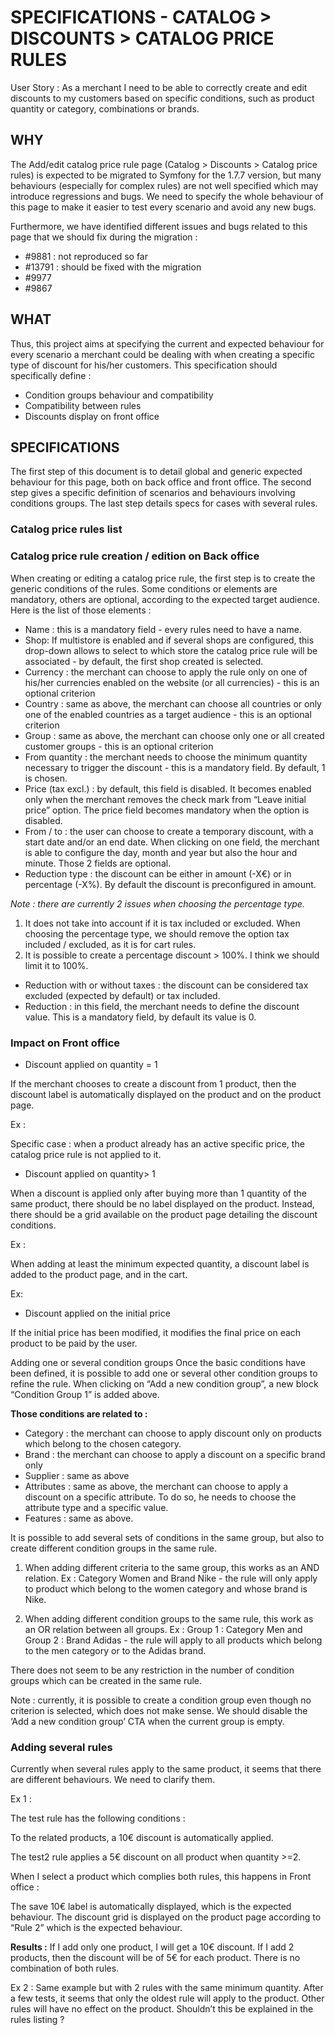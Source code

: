 # SPECIFICATIONS - CATALOG > DISCOUNTS > CATALOG PRICE RULES

User Story : As a merchant I need to be able to correctly create and edit discounts to my customers based on specific conditions, such as product quantity or category, combinations or brands.

## WHY

The Add/edit catalog price rule page \(Catalog &gt; Discounts &gt; Catalog price rules\) is expected to be migrated to Symfony for the 1.7.7 version, but many behaviours \(especially for complex rules\) are not well specified which may introduce regressions and bugs. We need to specify the whole behaviour of this page to make it easier to test every scenario and avoid any new bugs.

Furthermore, we have identified different issues and bugs related to this page that we should fix during the migration :

- #9881 : not reproduced so far
- #13791 : should be fixed with the migration
- #9977
- #9867

## WHAT

Thus, this project aims at specifying the current and expected behaviour for every scenario a merchant could be dealing with when creating a specific type of discount for his/her customers. This specification should specifically define : 
- Condition groups behaviour and compatibility 
- Compatibility between rules 
- Discounts display on front office

## SPECIFICATIONS

The first step of this document is to detail global and generic expected behaviour for this page, both on back office and front office. The second step gives a specific definition of scenarios and behaviours involving conditions groups. The last step details specs for cases with several rules.

### Catalog price rules list

### Catalog price rule creation / edition on Back office

When creating or editing a catalog price rule, the first step is to create the generic conditions of the rules. Some conditions or elements are mandatory, others are optional, according to the expected target audience. Here is the list of those elements :

- Name : this is a mandatory field - every rules need to have a name. 
- Shop: If multistore is enabled and if several shops are configured, this drop-down allows to select to which store the catalog price rule will be associated - by default, the first shop created is selected.
- Currency : the merchant can choose to apply the rule only on one of his/her currencies enabled on the website \(or all currencies\) - this is an optional criterion 
- Country : same as above, the merchant can choose all countries or only one of the enabled countries as a target audience - this is an optional criterion 
- Group : same as above, the merchant can choose only one or all created customer groups - this is an optional criterion 
- From quantity : the merchant needs to choose the minimum quantity necessary to trigger the discount - this is a mandatory field. By default, 1 is chosen. 
- Price \(tax excl.\) : by default, this field is disabled. It becomes enabled only when the merchant removes the check mark from “Leave initial price” option. The price field becomes mandatory when the option is disabled. 
- From / to : the user can choose to create a temporary discount, with a start date and/or an end date. When clicking on one field, the merchant is able to configure the day, month and year but also the hour and minute. Those 2 fields are optional. 
- Reduction type : the discount can be either in amount \(-X€\) or in percentage \(-X%\). By default the discount is preconfigured in amount.

_Note : there are currently 2 issues when choosing the percentage type._

1. It does not take into account if it is tax included or excluded. When choosing the percentage type, we should remove the option tax included / excluded, as it is for cart rules. 
2. It is possible to create a percentage discount &gt; 100%. I think we should limit it to 100%.

- Reduction with or without taxes : the discount can be considered tax excluded \(expected by default\) or tax included. 
- Reduction : in this field, the merchant needs to define the discount value. This is a mandatory field, by default its value is 0.

### Impact on Front office

- Discount applied on quantity = 1

If the merchant chooses to create a discount from 1 product, then the discount label is automatically displayed on the product and on the product page.

Ex :

Specific case : when a product already has an active specific price, the catalog price rule is not applied to it.

- Discount applied on quantity> 1

When a discount is applied only after buying more than 1 quantity of the same product, there should be no label displayed on the product. Instead, there should be a grid available on the product page detailing the discount conditions.

Ex :

When adding at least the minimum expected quantity, a discount label is added to the product page, and in the cart.

Ex:

- Discount applied on the initial price

If the initial price has been modified, it modifies the final price on each product to be paid by the user.

Adding one or several condition groups Once the basic conditions have been defined, it is possible to add one or several other condition groups to refine the rule. When clicking on “Add a new condition group”, a new block “Condition Group 1” is added above.

**Those conditions are related to :**
- Category : the merchant can choose to apply discount only on products which belong to the chosen category. 
- Brand : the merchant can choose to apply a discount on a specific brand only 
- Supplier : same as above 
- Attributes : same as above, the merchant can choose to apply a discount on a specific attribute. To do so, he needs to choose the attribute type and a specific value. 
- Features : same as above.

It is possible to add several sets of conditions in the same group, but also to create different condition groups in the same rule.

1) When adding different criteria to the same group, this works as an AND relation. 
Ex : Category Women and Brand Nike - the rule will only apply to product which belong to the women category and whose brand is Nike.

2) When adding different condition groups to the same rule, this work as an OR relation between all groups. 
Ex : Group 1 : Category Men and Group 2 : Brand Adidas - the rule will apply to all products which belong to the men category or to the Adidas brand.

There does not seem to be any restriction in the number of condition groups which can be created in the same rule.

Note : currently, it is possible to create a condition group even though no criterion is selected, which does not make sense. We should disable the ‘Add a new condition group’ CTA when the current group is empty.

### Adding several rules

Currently when several rules apply to the same product, it seems that there are different behaviours. We need to clarify them.

Ex 1 :

The test rule has the following conditions :

To the related products, a 10€ discount is automatically applied.

The test2 rule applies a 5€ discount on all product when quantity &gt;=2.

When I select a product which complies both rules, this happens in Front office :

The save 10€ label is automatically displayed, which is the expected behaviour. The discount grid is displayed on the product page according to “Rule 2” which is the expected behaviour.

**Results :** If I add only one product, I will get a 10€ discount. If I add 2 products, then the discount will be of 5€ for each product. There is no combination of both rules.

Ex 2 : Same example but with 2 rules with the same minimum quantity. After a few tests, it seems that only the oldest rule will apply to the product. Other rules will have no effect on the product. Shouldn’t this be explained in the rules listing ?

